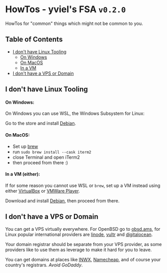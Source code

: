 ﻿# HowTos - yviel's FSA `v0.2.0`
HowTos for "common" things which might not be common to you.

## Table of Contents

 - [I don't have Linux Tooling](#i-dont-have-linux-tooling)
    - [On Windows](#on-windows)
    - [On MacOS](#on-macos)
    - [In a VM](#in-a-vm)
 - [I don't have a VPS or Domain](#i-dont-have-a-vps-or-domain)

## I don't have Linux Tooling

#### On Windows:

On Windows you can use WSL, the Windows Subsystem for Linux:

Go to the store and install [Debian](https://www.microsoft.com/en-us/p/debian/9msvkqc78pk6).

#### On MacOS:

 - Set up [brew](https://brew.sh)
 - run `sudo brew install --cask iterm2`
 - close Terminal and open iTerm2
 - then proceed from there :)

#### In a VM (either):

If for some reason you cannot use WSL or `brew`, set up a VM instead using either [VirtualBox](https://www.virtualbox.org/wiki/Downloads) or [VMWare Player](https://www.vmware.com/go/downloadplayer).

Download and install [Debian](debian-11.3.0-amd64-netinst.iso), then proceed from there.

## I don't have a VPS or Domain
You can get a VPS virtually everywhere. For OpenBSD go to [obsd.ams](https://openbsd.amsterdam), for Linux popular international providers are [linode](https://www.linode.com), [vultr](https://www.vultr.com) and [digitalocean](https://www.digitalocean.com).

Your domain registrar should be separate from your VPS provider, as some providers like to use them as leverage to make it hard for you to leave.

You can get domains at places like [INWX](https://www.inwx.com), [Namecheap](https://www.namecheap.com), and of course your country's registrars. *Avoid GoDaddy*.
